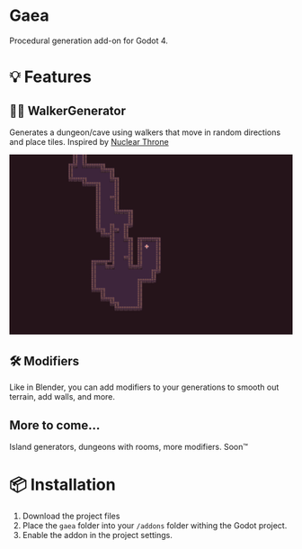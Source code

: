 # Gaea
Procedural generation add-on for Godot 4.

# 💡 Features

## 🚶‍♀️ WalkerGenerator

Generates a dungeon/cave using walkers that move in random directions and place tiles.
Inspired by [Nuclear Throne](https://store.steampowered.com/app/242680/Nuclear_Throne/)

![walker generator demo](docs/assets/walker-generator.gif)

## 🛠 Modifiers

Like in Blender, you can add modifiers to your generations to smooth out terrain, add walls, and more.

## More to come...

Island generators, dungeons with rooms, more modifiers. Soon™

# 📦 Installation

1. Download the project files
2. Place the `gaea` folder into your `/addons` folder withing the Godot project.
3. Enable the addon in the project settings.
